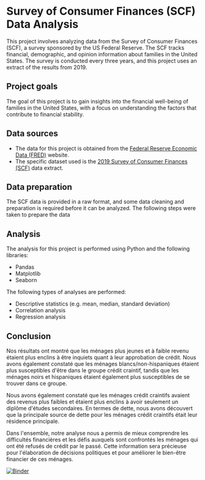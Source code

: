 # Survey of Consumer Finances (SCF) Data Analysis

This project involves analyzing data from the Survey of Consumer Finances (SCF), a survey sponsored by the US Federal Reserve. The SCF tracks financial, demographic, and opinion information about families in the United States. The survey is conducted every three years, and this project uses an extract of the results from 2019.

## Project goals

The goal of this project is to gain insights into the financial well-being of families in the United States, with a focus on understanding the factors that contribute to financial stability.

## Data sources

- The data for this project is obtained from the [Federal Reserve Economic Data (FRED)](https://fred.stlouisfed.org/) website.
- The specific dataset used is the [2019 Survey of Consumer Finances (SCF)](https://fred.stlouisfed.org/series/SCF2019) data extract.

## Data preparation

The SCF data is provided in a raw format, and some data cleaning and preparation is required before it can be analyzed. The following steps were taken to prepare the data

## Analysis

The analysis for this project is performed using Python and the following libraries:

- Pandas
- Matplotlib
- Seaborn

The following types of analyses are performed:

- Descriptive statistics (e.g. mean, median, standard deviation)
- Correlation analysis
- Regression analysis


## Conclusion

Nos résultats ont montré que les ménages plus jeunes et à faible revenu étaient plus enclins à être inquiets quant à leur approbation de crédit.
 Nous avons également constaté que les ménages blancs/non-hispaniques étaient plus susceptibles d'être dans le groupe crédit craintif, 
tandis que les ménages noirs et hispaniques étaient également plus susceptibles de se trouver dans ce groupe.

Nous avons également constaté que les ménages crédit craintifs avaient des revenus plus faibles et étaient plus enclins à avoir seulement un 
diplôme d'études secondaires. En termes de dette, nous avons découvert que la principale source de dette pour les ménages crédit craintifs était 
leur résidence principale.

Dans l'ensemble, notre analyse nous a permis de mieux comprendre les difficultés financières et les défis auxquels sont confrontés les ménages 
qui ont été refusés de crédit par le passé. Cette information sera précieuse pour l'élaboration de décisions politiques et pour améliorer le bien-être 
financier de ces ménages.

[![Binder](https://mybinder.org/badge_logo.svg)](https://mybinder.org/v2/gh/bkmarwen/ad/main)
